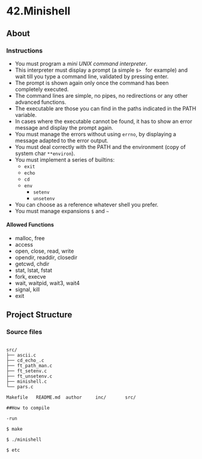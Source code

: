 # 42.Minishell

## About

### Instructions

- You must program a *mini UNIX command interpreter*.
- This interpreter must display a prompt (a simple `$> ` for example)
  and wait till you type a command line, validated by pressing enter.
- The prompt is shown again only once the command has been completely executed.
- The command lines are simple, no pipes, no redirections
  or any other advanced functions.
- The executable are those you can find in the paths indicated
  in the PATH variable.
- In cases where the executable cannot be found,
  it has to show an error message and display the prompt again.
- You must manage the errors without using `errno`,
  by displaying a message adapted to the error output.
- You must deal correctly with the PATH
  and the environment (copy of system char `**environ`).
- You must implement a series of builtins:
  - `exit`
  - `echo`
  - `cd`
  - `env`
    - `setenv`
    - `unsetenv`
- You can choose as a reference whatever shell you prefer.
- You must manage expansions `$` and `~`

#### Allowed Functions

- malloc, free
- access
- open, close, read, write
- opendir, readdir, closedir
- getcwd, chdir
- stat, lstat, fstat
- fork, execve
- wait, waitpid, wait3, wait4
- signal, kill
- exit

## Project Structure

### Source files

```

src/
├── ascii.c
├── cd_echo_.c
├── ft_path_man.c
├── ft_setenv.c
├── ft_unsetenv.c
├── minishell.c
└── pars.c

Makefile   README.md  author     inc/       src/

##How to compile

-run

$ make

$ ./minishell

$ etc

